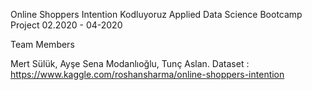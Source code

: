 Online Shoppers Intention
Kodluyoruz Applied Data Science Bootcamp Project 02.2020 - 04-2020

Team Members

Mert Sülük,
Ayşe Sena Modanlıoğlu,
Tunç Aslan.
Dataset : https://www.kaggle.com/roshansharma/online-shoppers-intention
